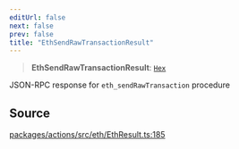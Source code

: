 ```yaml
---
editUrl: false
next: false
prev: false
title: "EthSendRawTransactionResult"
---
```


> **EthSendRawTransactionResult**: [`Hex`](/reference/tevm/actions/type-aliases/hex/)

JSON-RPC response for `eth_sendRawTransaction` procedure

## Source

[packages/actions/src/eth/EthResult.ts:185](https://github.com/evmts/tevm-monorepo/blob/main/packages/actions/src/eth/EthResult.ts#L185)
